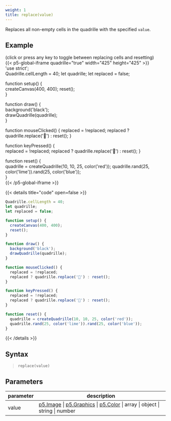```yaml
---
weight: 1
title: replace(value)
---
```


Replaces all non-empty cells in the quadrille with the specified `value`.

## Example

(click or press any key to toggle between replacing cells and resetting)\
{{< p5-global-iframe quadrille="true" width="425" height="425" >}}  
'use strict';  
Quadrille.cellLength = 40;
let quadrille;
let replaced = false;

function setup() {  
  createCanvas(400, 400);
  reset();  
}  

function draw() {  
  background('black');  
  drawQuadrille(quadrille);  
}  

function mouseClicked() {
  replaced = !replaced;
  replaced ? quadrille.replace('🐛') : reset();
}  

function keyPressed() {  
  replaced = !replaced;
  replaced ? quadrille.replace('🙈') : reset();
}  

function reset() {  
  quadrille = createQuadrille(10, 10, 25, color('red'));
  quadrille.rand(25, color('lime')).rand(25, color('blue'));  
}  
{{< /p5-global-iframe >}}  

{{< details title="code" open=false >}}  
```js  
Quadrille.cellLength = 40;
let quadrille;
let replaced = false;

function setup() {  
  createCanvas(400, 400);
  reset();  
}  

function draw() {  
  background('black');  
  drawQuadrille(quadrille);  
}  

function mouseClicked() {
  replaced = !replaced;
  replaced ? quadrille.replace('🐛') : reset();
}  

function keyPressed() {  
  replaced = !replaced;
  replaced ? quadrille.replace('🙈') : reset();
}  

function reset() {  
  quadrille = createQuadrille(10, 10, 25, color('red'));
  quadrille.rand(25, color('lime')).rand(25, color('blue'));  
}  
```  
{{< /details >}}  

## Syntax  

> `replace(value)`  

## Parameters  

| parameter | description                                                                                                                                                        |  
|-----------|--------------------------------------------------------------------------------------------------------------------------------------------------------------------|  
| value     | [p5.Image](https://p5js.org/reference/#/p5.Image) \| [p5.Graphics](https://p5js.org/reference/#/p5.Graphics) \| [p5.Color](https://p5js.org/reference/#/p5.Color) \| array \| object \| string \| number |  